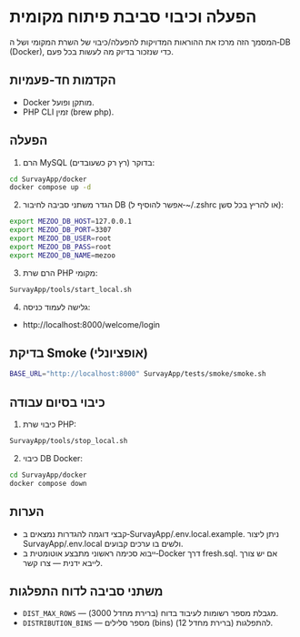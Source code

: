 # הפעלה וכיבוי סביבת פיתוח מקומית

המסמך הזה מרכז את ההוראות המדויקות להפעלה/כיבוי של השרת המקומי ושל ה‑DB (Docker), כדי שנזכור בדיוק מה לעשות בכל פעם.

## הקדמות חד‑פעמיות
- Docker מותקן ופועל.
- PHP CLI זמין (brew php).

## הפעלה
1) הרם MySQL בדוקר (רץ רק כשעובדים):
```bash
cd SurvayApp/docker
docker compose up -d
```
2) הגדר משתני סביבה לחיבור DB (אפשר להוסיף ל‑~/.zshrc או להריץ בכל סשן):
```bash
export MEZOO_DB_HOST=127.0.0.1
export MEZOO_DB_PORT=3307
export MEZOO_DB_USER=root
export MEZOO_DB_PASS=root
export MEZOO_DB_NAME=mezoo
```
3) הרם שרת PHP מקומי:
```bash
SurvayApp/tools/start_local.sh
```
4) גלישה לעמוד כניסה:
- http://localhost:8000/welcome/login

## בדיקת Smoke (אופציונלי)
```bash
BASE_URL="http://localhost:8000" SurvayApp/tests/smoke/smoke.sh
```

## כיבוי בסיום עבודה
1) כיבוי שרת PHP:
```bash
SurvayApp/tools/stop_local.sh
```
2) כיבוי DB Docker:
```bash
cd SurvayApp/docker
docker compose down
```

## הערות
- קבצי דוגמה להגדרות נמצאים ב‑SurvayApp/.env.local.example. ניתן ליצור SurvayApp/.env.local ולשים בו ערכים קבועים.
- ייבוא סכימה ראשוני מתבצע אוטומטית ב‑Docker דרך fresh.sql. אם יש צורך לייבא ידנית — צרו קשר.
 
## משתני סביבה לדוח התפלגות
- `DIST_MAX_ROWS` — מגבלת מספר רשומות לעיבוד בדוח (ברירת מחדל 3000).
- `DISTRIBUTION_BINS` — מספר סלילים (bins) להתפלגות (ברירת מחדל 12).